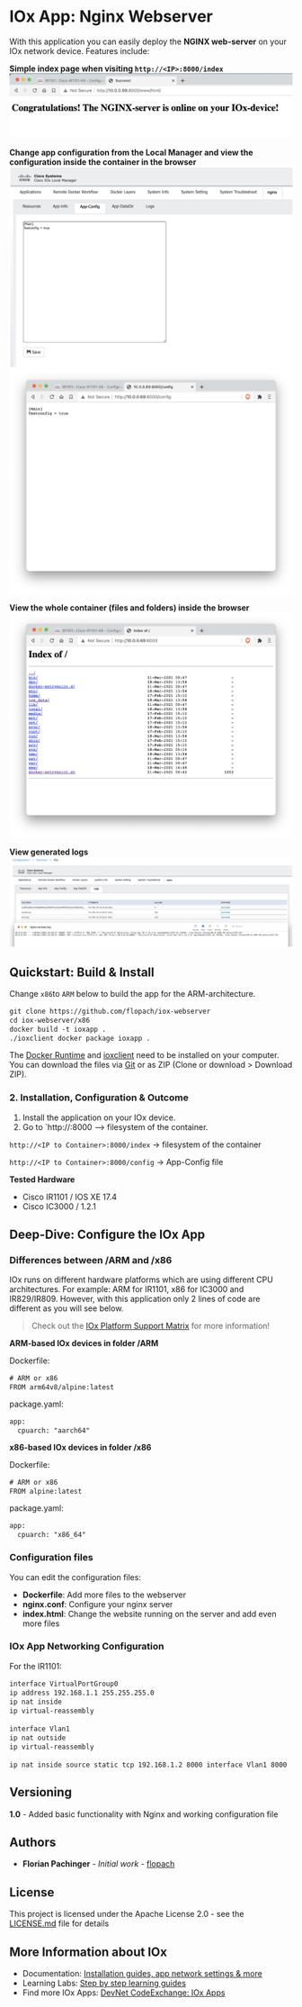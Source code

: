 # IOx App: Nginx Webserver

With this application you can easily deploy the **NGINX web-server** on your IOx network device. Features include:

**Simple index page when visiting `http://<IP>:8000/index`**
![](images/index.png)

**Change app configuration from the Local Manager and view the configuration inside the container in the browser**
![](images/app-config-LM.png)
![](images/app-config-inside.png)

**View the whole container (files and folders) inside the browser**
![](images/docker-container.png)

**View generated logs**
![](images/logs.png)

## Quickstart: Build & Install

Change `x86`to `ARM` below to build the app for the ARM-architecture.

```
git clone https://github.com/flopach/iox-webserver
cd iox-webserver/x86
docker build -t ioxapp .
./ioxclient docker package ioxapp .
```

The [Docker Runtime](https://www.docker.com/products/docker-desktop) and [ioxclient](https://developer.cisco.com/docs/iox/#!iox-resource-downloads/downloads) need to be installed on your computer. You can download the files via [Git](https://git-scm.com/downloads) or as ZIP (Clone or download > Download ZIP).

### 2. Installation, Configuration & Outcome

1. Install the application on your IOx device.
2. Go to `http://<IP to Container>:8000 --> filesystem of the container.

`http://<IP to Container>:8000/index` -> filesystem of the container

`http://<IP to Container>:8000/config` -> App-Config file

**Tested Hardware**

* Cisco IR1101 / IOS XE 17.4
* Cisco IC3000 / 1.2.1

## Deep-Dive: Configure the IOx App

### Differences between /ARM and /x86

IOx runs on different hardware platforms which are using different CPU architectures. For example: ARM for IR1101, x86 for IC3000 and IR829/IR809. However, with this application only 2 lines of code are different as you will see below.

> Check out the [IOx Platform Support Matrix](https://developer.cisco.com/docs/iox/#!platform-support-matrix) for more information!

**ARM-based IOx devices in folder /ARM**

Dockerfile:

```
# ARM or x86
FROM arm64v8/alpine:latest
```

package.yaml:

```
app:
  cpuarch: "aarch64"
```

**x86-based IOx devices in folder /x86**

Dockerfile:

```
# ARM or x86
FROM alpine:latest
```

package.yaml:

```
app:
  cpuarch: "x86_64"
```

### Configuration files

You can edit the configuration files:

* **Dockerfile**: Add more files to the webserver
* **nginx.conf**: Configure your nginx server
* **index.html**: Change the website running on the server and add even more files

### IOx App Networking Configuration

For the IR1101:

```
interface VirtualPortGroup0
ip address 192.168.1.1 255.255.255.0
ip nat inside
ip virtual-reassembly

interface Vlan1
ip nat outside
ip virtual-reassembly

ip nat inside source static tcp 192.168.1.2 8000 interface Vlan1 8000
```

## Versioning

**1.0** - Added basic functionality with Nginx and working configuration file

## Authors

* **Florian Pachinger** - *Initial work* - [flopach](https://github.com/flopach)

## License

This project is licensed under the Apache License 2.0 - see the [LICENSE.md](LICENSE.md) file for details

## More Information about IOx

* Documentation: [Installation guides, app network settings & more](https://developer.cisco.com/docs/iox/)
* Learning Labs: [Step by step learning guides](https://developer.cisco.com/learning/labs/tags/IOx/page/1)
* Find more IOx Apps: [DevNet CodeExchange: IOx Apps](https://developer.cisco.com/codeexchange/platforms/iox)
